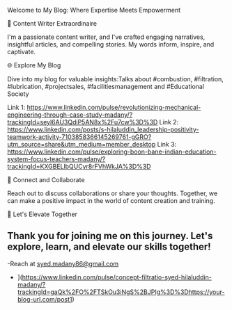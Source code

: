 Welcome to My Blog: Where Expertise Meets Empowerment

📝 Content Writer Extraordinaire

I'm a passionate content writer, and I've crafted engaging narratives, insightful articles, and compelling stories. My words inform, inspire, and captivate.

🌐 Explore My Blog

Dive into my blog for valuable insights:Talks about #combustion, #filtration, #lubrication, #projectsales, #facilitiesmanagement and #Educational Society

Link 1: https://www.linkedin.com/pulse/revolutionizing-mechanical-engineering-through-case-study-madany/?trackingId=seyl6AU3QdiP5AN8x%2Fu7cw%3D%3D
Link 2: https://www.linkedin.com/posts/s-hilaluddin_leadership-positivity-teamwork-activity-7103858366145269761-gGRO?utm_source=share&utm_medium=member_desktop
Link 3: https://www.linkedin.com/pulse/exploring-boon-bane-indian-education-system-focus-teachers-madany/?trackingId=KXGBELlbQUCyr8rFVhWkJA%3D%3D

🤝 Connect and Collaborate

Reach out to discuss collaborations or share your thoughts. Together, we can make a positive impact in the world of content creation and training.

🚀 Let's Elevate Together

Thank you for joining me on this journey. Let's explore, learn, and elevate our skills together!
-
-Reach at syed.madany86@gmail.com 
- ](https://www.linkedin.com/pulse/concept-filtratio-syed-hilaluddin-madany/?trackingId=gaQk%2FO%2FTSkOu3iNgS%2BJPIg%3D%3Dhttps://your-blog-url.com/post1)
